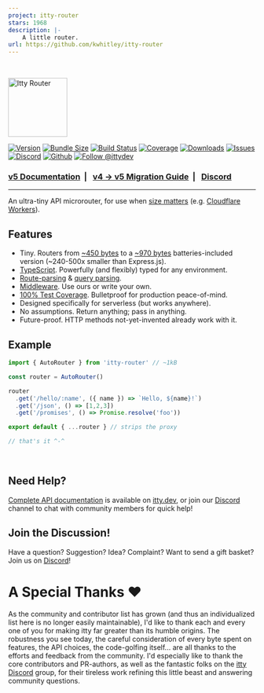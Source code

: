 ```yaml
---
project: itty-router
stars: 1968
description: |-
    A little router.
url: https://github.com/kwhitley/itty-router
---
```


<br />

<p>
  <a href="https://itty.dev/itty-router">
     <img src="https://github.com/kwhitley/itty-router/assets/865416/ed7de66a-b876-46a8-a65f-429dc6d3da20" alt="Itty Router" height="120" />
  </a>
<p>

[![Version](https://img.shields.io/npm/v/itty-router.svg?style=flat-square)](https://npmjs.com/package/itty-router)
[![Bundle Size](https://deno.bundlejs.com/?q=itty-router/Router&badge&badge-style=flat-square)](https://deno.bundlejs.com/?q=itty-router)
[![Build Status](https://img.shields.io/github/actions/workflow/status/kwhitley/itty-router/verify.yml?style=flat-square)](https://coveralls.io/github/kwhitley/itty-router)
[![Coverage](https://img.shields.io/coveralls/github/kwhitley/itty-router?style=flat-square)](https://coveralls.io/github/kwhitley/itty-router)
[![Downloads](https://img.shields.io/npm/dw/itty-router?style=flat-square)](https://npmjs.com/package/itty-router)
[![Issues](https://img.shields.io/github/issues/kwhitley/itty-router?style=flat-square)](https://coveralls.io/github/kwhitley/itty-router)
[![Discord](https://img.shields.io/discord/832353585802903572?label=Discord&logo=Discord&style=flat-square&logoColor=fff)](https://discord.gg/53vyrZAu9u)
[![Github](https://img.shields.io/github/stars/kwhitley/itty-router?style=social)](https://github.com/kwhitley/itty-router)
[![Follow @ittydev](https://img.shields.io/twitter/follow/ittydev.svg?style=social&label=Follow)](https://www.twitter.com/ittydev)

###  [v5 Documentation](https://itty.dev/itty-router) &nbsp;| &nbsp; [v4 -> v5 Migration Guide](https://itty.dev/itty-router/migrations/v4-v5) &nbsp;| &nbsp; [Discord](https://discord.gg/53vyrZAu9u)

---

An ultra-tiny API microrouter, for use when [size matters](https://github.com/TigersWay/cloudflare-playground) (e.g. [Cloudflare Workers](https://developers.cloudflare.com/workers/)).

## Features

- Tiny. Routers from [~450 bytes](https://itty.dev/itty-router/routers/ittyrouter) to a [~970 bytes](https://itty.dev/itty-router/routers/autorouter) batteries-included version (~240-500x smaller than Express.js).
- [TypeScript](https://itty.dev/itty-router/typescript). Powerfully (and flexibly) typed for any environment.
- [Route-parsing](https://itty.dev/itty-router/route-patterns) & [query parsing](https://itty.dev/itty-router/query-params).
- [Middleware](https://itty.dev/itty-router/middleware). Use ours or write your own.
- [100% Test Coverage](https://coveralls.io/github/kwhitley/itty-router?branch=v5.x). Bulletproof for production peace-of-mind.
- Designed specifically for serverless (but works anywhere).
- No assumptions. Return anything; pass in anything.
- Future-proof.  HTTP methods not-yet-invented already work with it.

## Example

```js
import { AutoRouter } from 'itty-router' // ~1kB

const router = AutoRouter()

router
  .get('/hello/:name', ({ name }) => `Hello, ${name}!`)
  .get('/json', () => [1,2,3])
  .get('/promises', () => Promise.resolve('foo'))

export default { ...router } // strips the proxy

// that's it ^-^
```

<br />

## Need Help?
[Complete API documentation](https://itty.dev/itty-router) is available on [itty.dev](https://itty.dev/itty-router), or join our [Discord](https://discord.gg/53vyrZAu9u) channel to chat with community members for quick help!

## Join the Discussion!
Have a question? Suggestion? Idea? Complaint? Want to send a gift basket? Join us on [Discord](https://discord.gg/53vyrZAu9u)!

# A Special Thanks :heart:

As the community and contributor list has grown (and thus an individualized list here is no longer easily maintainable), I'd like to thank each and every one of you for making itty far greater than its humble origins.  The robustness you see today, the careful consideration of every byte spent on features, the API choices, the code-golfing itself... are all thanks to the efforts and feedback from the community.  I'd especially like to thank the core contributors and PR-authors, as well as the fantastic folks on the [itty Discord](https://discord.gg/53vyrZAu9u) group, for their tireless work refining this little beast and answering community questions.



